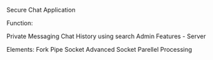 Secure Chat Application

Function:

Private Messaging
Chat History using search
Admin Features - Server

Elements:
Fork
Pipe
Socket
Advanced Socket
Parellel Processing
